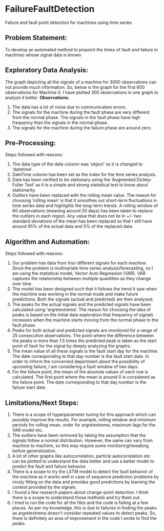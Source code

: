 # FailureFaultDetection
Failure and fault point detection for machines using time series

## Problem Statement:
To develop an automated method to pinpoint the times of fault and failure in machines whose signal data is known

## Exploratory Data Analysis:
The graph depicting all the signals of a machine for 3000 observations can not provide much information. So, below is the graph for the first 600 observations for Machine 0. I have plotted 300 observations in one graph to analyze it better.
<B>Observations:</B>
1. The data has a lot of noise due to communication errors.
2. The signals for the machine during the fault phase are very different from the normal phase. The signals in the fault phase have high frequency than the signals in the normal
phase.
3. The signals for the machine during the failure phase are around zero.

## Pre-Processing:
Steps followed with reasons:
1. The data type of the date column was ‘object’ so it is changed to ‘datetime’.
2. DateTime column has been set as the index for the time series analysis.
3. Data has been verified to be stationary using the ‘Augmented Dickey-Fuller Test’ as it is a simple and strong statistical test to know about stationarity.
4. Outliers have been replaced with the rolling mean value. The reason for choosing ‘rolling mean’ is that it smoothes out short-term fluctuations in time series data and highlights
the long-term trends. A rolling window of 60 observations (meaning around 20 days) has been taken to replace the outliers in each region. Any value that does not lie in +/- two
standard deviations of the mean has been replaced so that I still have around 95% of the actual data and 5% of the replaced data.

## Algorithm and Automation:
Steps followed with reasons:
1. Our problem has data from four different signals for each machine. Since the problem is multivariate time series analysis/forecasting, so I am using the statistical model, Vector Auto Regression (VAR). VAR captures the relationship between multiple quantities as
they change over time.
2. The model has been designed such that it follows the trend it saw when the machine was working in the normal mode and make future predictions. Both the signals (actual
and predicted) are then analyzed.
3. The peaks for the actual signals and the predicted signals have been calculated using ‘argrelextrema’. The reason for choosing the idea of peaks is based on the initial data
exploration that frequency of signals increases when the machine starts moving from the normal phase to the fault phase.
4. Peaks for both actual and predicted signals are monitored for a range of 25 consecutive observations. The point where the difference between the peaks is more than 1.5 times
the predicted peak is taken as the start point of fault for the signal by deeply analyzing the graphs.
5. The mean value of all these signals is the fault start day for the machine. The date corresponding to that day number is the fault start date. In order to inform the concerned
department about the possibility of upcoming failure, I am considering a fault window of two days.
6. For the failure point, the mean of the absolute values of each row is calculated. The first point where the mean is around 0 is considered as the failure point. The date
corresponding to that day number is the failure start date.

## Limitations/Next Steps:
1. There is a scope of hyperparameter tuning for this approach which can possibly improve the results. For example, rolling window and minimum periods for rolling mean, order for
argrelextrema, maximum lags for the VAR model etc.
2. The outliers have been removed by taking the assumption that the signals follow a normal distribution. However, the same can vary from machine to machine, so this may
require some monitoring/tweaking before generalization.
3. A lot of other graphs like autocorrelation, particle autocorrelation etc can be plotted to understand the data better and use a better model to predict the fault and failure
behavior.
4. There is a scope to try the LSTM model to detect the fault behavior of the machine as it works well in case of sequence prediction problems by nicely fitting on the data and
provides good predictions by learning the context provided by the signals.
5. I found a few research papers about change-point detection. I think there is a scope to understand those methods and try them out.
6. I tried to run the code for all the files and the code is failing at a few places. As per my knowledge, this is due to failures in finding the peaks as argrelextrema doesn't consider
repeated values to detect peaks. So, there is definitely an area of improvement in the code I wrote to find the peaks.
